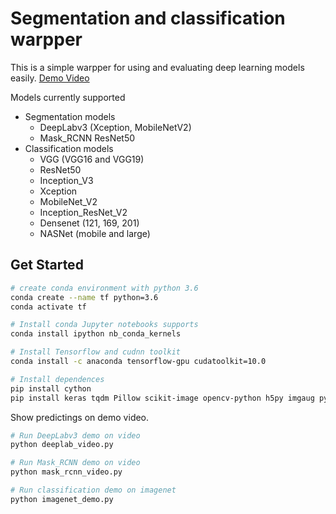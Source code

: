 # Segmentation and classification  warpper

This is a simple warpper for using and evaluating deep learning models easily. [Demo Video](https://www.youtube.com/watch?v=UnnYx1wMz68)

Models currently supported 
- Segmentation models
    + DeepLabv3 (Xception, MobileNetV2)
    + Mask_RCNN ResNet50
- Classification models
    + VGG (VGG16 and VGG19)
    + ResNet50
    + Inception_V3
    + Xception
    + MobileNet_V2
    + Inception_ResNet_V2
    + Densenet (121, 169, 201)
    + NASNet (mobile and large)

## Get Started

```bash
# create conda environment with python 3.6
conda create --name tf python=3.6
conda activate tf

# Install conda Jupyter notebooks supports
conda install ipython nb_conda_kernels

# Install Tensorflow and cudnn toolkit
conda install -c anaconda tensorflow-gpu cudatoolkit=10.0

# Install dependences
pip install cython
pip install keras tqdm Pillow scikit-image opencv-python h5py imgaug pycocotools requests
```

Show predictings on demo video.

```bash
# Run DeepLabv3 demo on video
python deeplab_video.py

# Run Mask_RCNN demo on video
python mask_rcnn_video.py

# Run classification demo on imagenet
python imagenet_demo.py
```
